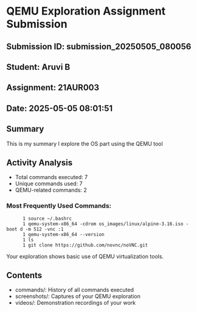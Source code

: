 # QEMU Exploration Assignment Submission

## Submission ID: submission_20250505_080056
## Student: Aruvi B
## Assignment: 21AUR003
## Date: 2025-05-05 08:01:51

## Summary
This is my summary 
I explore the OS part using the QEMU tool


## Activity Analysis

* Total commands executed: 7
* Unique commands used: 7
* QEMU-related commands: 2

### Most Frequently Used Commands:

```
      1 source ~/.bashrc
      1 qemu-system-x86_64 -cdrom os_images/linux/alpine-3.16.iso -boot d -m 512 -vnc :1
      1 qemu-system-x86_64 --version
      1 ls
      1 git clone https://github.com/novnc/noVNC.git
```

Your exploration shows basic use of QEMU virtualization tools.

## Contents

- commands/: History of all commands executed
- screenshots/: Captures of your QEMU exploration
- videos/: Demonstration recordings of your work
